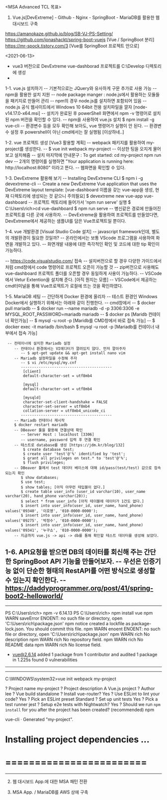 <MSA Advanced TCL 목표>

1. Vue.js[DevExtreme] - Github - Nginx - SpringBoot - MariaDB를 활용한 웹 대시보드 구축

https://amanokaze.github.io/blog/SB-VJ-PS-Setting/
https://github.com/jonashackt/spring-boot-vuejs [Vue / SpringBoot 분리]
https://mr-spock.tistory.com/3 [Vue를 SpringBoot 프로젝트 안으로]

<2021-06-13>
* vue3 버전으로 DevExtreme vue-dashborad 프로젝트를 C:\Develop 디렉토리에 생성
* 


1-1. vue.js 설치하기
   -- 기본적으로는 JQuery와 유사하게 <script></script> 구문 추가로 사용 가능
   -- npm을 활용한 설치 지원
     -- node package manger : node.js에서 활용하는 모듈들을 패키지로 만들어 관리
     -- npm의 경우 node.js를 설치하면 포함되어 있음
     -- node.js 공식 웹사이트에서 Windows 10 64bit 전용 설치파일을 깔자 [node-v14.17.0-x64.msi]
     -- 설치가 완료된 후 powerShell 화면에서 npm -v 명령어로 설치된 npm 버전을 확인할 수 있다.
     -- npm을 사용하여 vue.js 설치
        $ npm install -g vue-cli
     -- 환경변수 등을 모두 확인해 보아도, vue 명령어가 실행이 안 된다.
     -- 환경변수 설정 후 powershell이 아닌 cmd에서는 잘 실행됨 [이상하네..]
       
1-2. vue 프로젝트 생성 [Vue3 활용할 계획]
  -- webpack 패키지를 활용하여 my-project를 생성한다.
  -- $ vue init webpack my-project
  -- 이상한 팅을 오지게 물어보고 설치해줌
  -- 설치 마지막에 안내문구 :
     To get started: 
      cd my-project
      npm run dev
  -- 2개의 명령어를 실행하면 "Your application is running here: http://localhost:8080" 이라고 뜬다.
  -- 웹화면을 확인할 수 있다.

 
1-3. DevExtreme 활용해 보기
  -- Installing DevExtreme CLI
     $ npm i -g devextreme-cli
  -- Create a new DevExtreme Vue application that uses the DevExtreme layout template:
     [vue-dashboard 이름을 갖는 vue-app을 생성, 현재 디렉토리에 생성되는 것 같으니 주의필요]
     $ devextreme new vue-app vue-dashboard
  -- 프로젝트 렉토리에 들어가서 'npm run serve' 실행
     $ C:\Users\rich>cd vue-dashboard
     $ npm run serve
  -- 병신같은 경로에 만들어진 프로젝트를 다른 곳에 사용하자.
  -- DevExtreme을 활용하여 프로젝트를 만들었다면, DevExtreme에서 제공하는 샘플UI를 담은 Vue프로젝트일 뿐이다.


1-4. vue 개발환경 [Visual Studio Code 설치]
  -- javascript framework인데, 별도의 개발환경이 필요한 것일까?
  -- 온라인에서는 보통 VScode 프로그램을 사용하여 화면을 개발하고 있다.
     -- 화면개발 내용에 대한 즉각적인 확인 및 코드에 대한 tip 확인이 가능하다.

  -- https://code.visualstudio.com/ 접속
  -- 설치버전으로 할 경우 다양한 가이드에서 처럼 cmd창에서 code 명령어로 프로젝트 오픈이 가능할 것
  -- zip버전으로 사용해도 vue-dashboard 프로젝트 폴더를 오픈할 경우 동일하게 사용이 가능하다.
  -- VSCode에서 Vetur Extention을 설치해 준다. [아직 뭔지는 모름]
  -- VSCode에서 제공하는 cmd터미널을 통해 Vue프로젝트가 로컬에 뜨는 것을 확인하였다.
  
  
1-5. MariaDB 세팅
  -- 간단하게 Docker 환경에 올리자
  -- 테스트 환경인 Windows Docker에서 실행하기 위해서는 아래와 같이 진행한다.
  -- cmd창에서
     -- $ docker pull mariadb
     -- $ docker run --name mariadb -d -p 3306:3306 -e MYSQL_ROOT_PASSWORD=mariadb mariadb
     -- $ docker ps [Maridb 컨테이너 확인가능]
       -- $ mysql -u root -p [Maridb를 CMD창에서 바로 접속 가능]
       -- $ docker exec -it mariadb /bin/bash
          $ mysql -u root -p [Mariadb를 컨테이너 내부에서 접속 가능]
          
     -- 컨테이너에 설치한 Mariadb 설정
        -- 컨테이너 환경에서는 VI에디터가 깔려있지 않다. 먼저 깔아주자
           -- $ apt-get update && apt-get install nano vim
        -- Mariadb 설정파일을 수정해 주자
           -- $ vi /etc/mysql/my.cnf
           -----------------------------------------
            [client]
            default-character-set = utf8mb4

            [mysql]
            default-character-set = utf8mb4

            [mysqld]
            character-set-client-handshake = FALSE
            character-set-server = utf8mb4
            collation-server = utf8mb4_unicode_ci
           -----------------------------------------
        -- Mariadb 컨테이너 재시작
        $ docker restart mariadb
        -- DBeaver 툴을 활용해 연결상태 확인
           -- Server Host : localhost [3306]
           -- username, password 입력 후 연결 확인
        -- 테스트로 database를 생성 [https://jdm.kr/blog/132]
            $ create database test;
            $ create user 'test'@'%' identified by 'test';
            $ grant all privileges on test.* to 'test'@'%';
            $ flush privileges;
        -- DBeaver 툴에서 test 데이터 베이스에 대해 id/pass(test/test) 값으로 접속되는지 확인
           $ show databases; 
           $ use test;
           $ show tables; [아직 아무런 테입블이 없다.]
           $ create table user_info (user_id varchar(10), user_name varchar(20), hand_phone varchar(20));
           $ select * from user_info [아직 테이블에 데이터가 1건도 없다.]
           $ insert into user_info(user_id, user_name, hand_phone) values('09340', '이호영', '010-0000-0000');
           $ insert into user_info(user_id, user_name, hand_phone) values('09275', '박정수', '010-0000-0000');
           $ insert into user_info(user_id, user_name, hand_phone) values('09341', '누구쇼', '010-0000-0000');
        -- 지금까지 vue.js -> api -> db를 통해 확인할 테스트 데이터를 생성해 보았다.


1-6. API요청을 받으면 DB의 데이터를 회신해 주는 간단한 SpringBoot API 기능을 만들어보자.
  -- 우선은 인증기능 없이 단순한 형태의 RestAPI를 어떤 방식으로 생성할 수 있는지 확인한다.
  -- https://daddyprogrammer.org/post/41/spring-boot2-helloworld/
  -- 


------------------------------------------------------------------------------------------
PS C:\Users\rich> npm -v
6.14.13
PS C:\Users\rich> npm install vue
npm WARN saveError ENOENT: no such file or directory, open 'C:\Users\rich\package.json'
npm notice created a lockfile as package-lock.json. You should commit this file.
npm WARN enoent ENOENT: no such file or directory, open 'C:\Users\rich\package.json'
npm WARN rich No description
npm WARN rich No repository field.
npm WARN rich No README data
npm WARN rich No license field.

+ vue@2.6.14
added 1 package from 1 contributor and audited 1 package in 1.225s
found 0 vulnerabilities
------------------------------------------------------------------------------------------

------------------------------------------------------------------------------------------
C:\WINDOWS\system32>vue init webpack my-project

? Project name my-project
? Project description A Vue.js project
? Author lee
? Vue build standalone
? Install vue-router? Yes
? Use ESLint to lint your code? Yes
? Pick an ESLint preset Standard
? Set up unit tests Yes
? Pick a test runner jest
? Setup e2e tests with Nightwatch? Yes
? Should we run `npm install` for you after the project has been created? (recommended) npm

   vue-cli · Generated "my-project".


# Installing project dependencies ...
# ========================
------------------------------------------------------------------------------------------


2. 웹 대시보드 App.에 대한 MSA 패턴 전환

3. MSA App. / MariaDB를 AWS 상에 구축
